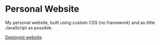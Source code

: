 # Personal Website

My personal website, built using custom CSS (no framework) and as little JavaScript as possible.

[Deployed website](https://dvavs.github.io).
